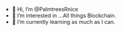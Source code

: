 - 👋 Hi, I’m @PalmtreesRnice
- 👀 I’m interested in ...All things Blockchain.
- 🌱 I’m currently learning as much as I can.


<!---
PalmtreesRnice/PalmtreesRnice is a ✨ special ✨ repository because its `README.md` (this file) appears on your GitHub profile.
You can click the Preview link to take a look at your changes.
--->
